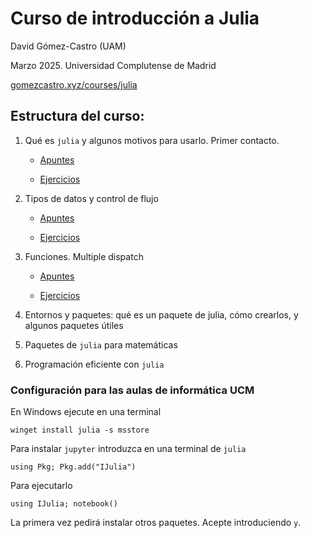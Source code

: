 # Curso de introducción a Julia
David Gómez-Castro (UAM)

Marzo 2025. Universidad Complutense de Madrid

[gomezcastro.xyz/courses/julia](https://www.gomezcastro.xyz/courses/julia)

## Estructura del curso:

01. Qué es `julia` y algunos motivos para usarlo. Primer contacto.
    - [Apuntes](https://html-preview.github.io/?url=https://raw.githubusercontent.com/dgomezcastro/curso-intro-julia/refs/heads/main/apuntes/01-PrimerContacto-apuntes.html)
    
    - [Ejercicios](ejercicios/01-PrimerContacto-ejercicios.ipynb)

02. Tipos de datos y control de flujo

    - [Apuntes](https://html-preview.github.io/?url=https://raw.githubusercontent.com/dgomezcastro/curso-intro-julia/refs/heads/main/apuntes/02-TiposDatos-Logica-apuntes.html)

    - [Ejercicios](ejercicios/02-TiposDatos-Logica-ejercicios.ipynb)

03. Funciones. Multiple dispatch

    - [Apuntes](https://html-preview.github.io/?url=https://raw.githubusercontent.com/dgomezcastro/curso-intro-julia/refs/heads/main/apuntes/03-Funciones-apuntes.html)

    - [Ejercicios](ejercicios/03-Funciones-ejercicios.ipynb)

04. Entornos y paquetes: qué es un paquete de julia, cómo crearlos, y algunos paquetes útiles

05. Paquetes de `julia` para matemáticas

06. Programación eficiente con `julia`

### Configuración para las aulas de informática UCM

En Windows ejecute en una terminal
```{powershell}
winget install julia -s msstore
```

Para instalar `jupyter` introduzca en una terminal de `julia`
```{julia}
using Pkg; Pkg.add("IJulia")
```

Para ejecutarlo
```{julia}
using IJulia; notebook()
```

La primera vez pedirá instalar otros paquetes. Acepte introduciendo `y`.